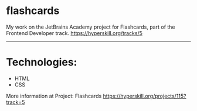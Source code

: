 # flashcards
My work on the JetBrains Academy project for Flashcards, part of the Frontend Developer track.
https://hyperskill.org/tracks/5

<hr>
<h1>Technologies:</h1>
<ul>
  <li> HTML</li>
  <li> CSS</li>
</ul>

More information at Project: Flashcards https://hyperskill.org/projects/115?track=5
